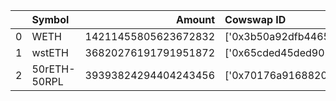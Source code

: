 |    | Symbol       |               Amount | Cowswap ID                                                                                                             |
|---:|:-------------|---------------------:|:-----------------------------------------------------------------------------------------------------------------------|
|  0 | WETH         | 14211455805623672832 | ['0x3b50a92dfb4465bf5dc53b2df1bec07839163ce0c6b4001bcf066a79b982e4d37c68c42de679ffb0f16216154c996c354cf1161b63e833ef'] |
|  1 | wstETH       | 36820276191791951872 | ['0x65cded45ded902acae0e65e35db33e0adf239dbfd401f372557a7cde9f52c1ea7c68c42de679ffb0f16216154c996c354cf1161b63e833ee'] |
|  2 | 50rETH-50RPL | 39393824294404243456 | ['0x70176a9168820720189c625aef89fc88020413efbe2ec27f3490a937bbf7547a7c68c42de679ffb0f16216154c996c354cf1161b63e833ec'] |